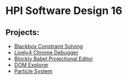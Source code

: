 # HPI Software Design 16

## Projects:


* [Blackbox Constraint Solving]()
* [Lively4 Chrome Debugger]()
* [Blockly Babel Projectional Editor](https://lively-kernel.org/lively4/lively4-projectional-editor/index.html)
* [DOM Explorer]()
* [Particle System]()